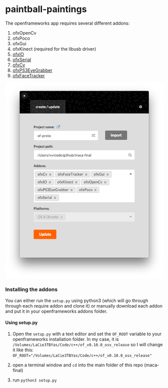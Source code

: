 # paintball-paintings

The openframeworks app requires several different addons:

1. ofxOpenCv
2. ofxPoco
3. ofxGui
4. ofxKinect (required for the libusb driver)
5. [ofxIO](https://github.com/bakercp/ofxIO)
6. [ofxSerial](https://github.com/bakercp/ofxSerial) 
7. [ofxCv](https://github.com/kylemcdonald/ofxCv)
8. [ofxPS3EyeGrabber](https://github.com/bakercp/ofxPS3EyeGrabber)
9. [ofxFaceTracker](https://github.com/kylemcdonald/ofxFaceTracker)

![imgs/addons.png](imgs/addons.png)

### Installing the addons
You can either run the `setup.py` using python3 (which will go through through each require addon and clone it) or manually download each addon and put it in your openframeworks addons folder.

#### Using setup.py

1. Open the `setup.py` with a text editor and set the `OF_ROOT` variable to your openframeworks installation folder. In my case, it is `/Volumes/LaCie3TBYas/Code/c++/of_v0.10.0_osx_release` so I will change it like this:
`OF_ROOT="/Volumes/LaCie3TBYas/Code/c++/of_v0.10.0_osx_release"`

1. open a terminal window and `cd` into the main folder of this repo (maca-final)

2. run `python3 setup.py`
